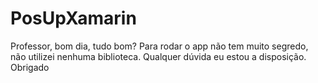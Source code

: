 # PosUpXamarin
Professor, bom dia, tudo bom?
Para rodar o app não tem muito segredo, não utilizei nenhuma biblioteca.
Qualquer dúvida eu estou a disposição.
Obrigado